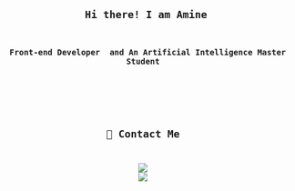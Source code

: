 <code>
<div align="center">
<h2> Hi there! I am Amine</h2>
<h3>  Front-end Developer  and An Artificial Intelligence Master Student</h3>
</div>
<div align="center">
<!-- <img max-width="800" src="https://raw.githubusercontent.com/innng/innng/master/assets/Github%20Profile.png"/> -->


## 🤙 Contact Me
[![](https://img.shields.io/badge/-linkedin-0073B1?style=flat-square)](https://www.linkedin.com/in/medaminemahiddine/)
[![](https://img.shields.io/badge/-email-290?style=flat-square)](mailto:aminemahiddine.io@gmail.com)
  
</br>
</br>
</br>

</div>
</code>
